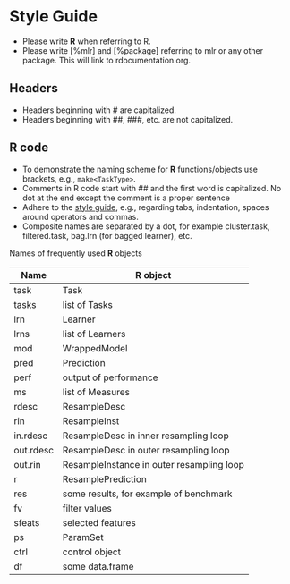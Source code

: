 # Style Guide

* Please write **R** when referring to R.
* Please write [%mlr] and [%package] referring to mlr or any other package. This will link to 
  rdocumentation.org.

## Headers

* Headers beginning with # are capitalized.
* Headers beginning with ##, ###, etc. are not capitalized.

## R code

* To demonstrate the naming scheme for **R** functions/objects use brackets, e.g.,
  ``make<TaskType>``.
* Comments in R code start with ## and the first word is capitalized. 
  No dot at the end except the comment is a proper sentence
* Adhere to the [style guide](https://github.com/tudo-r/PackagesInfo/wiki/R-Style-Guide),
  e.g., regarding tabs, indentation, spaces around operators and commas.
* Composite names are separated by a dot, for example cluster.task, filtered.task,
  bag.lrn (for bagged learner), etc.

Names of frequently used **R** objects

| Name | **R** object |
| ---- | ------------ |
| task | Task |
| tasks | list of Tasks |
| lrn | Learner |
| lrns | list of Learners |
| mod | WrappedModel |
| pred | Prediction |
| perf | output of performance |
| ms | list of Measures |
| rdesc | ResampleDesc |
| rin | ResampleInst |
| in.rdesc | ResampleDesc in inner resampling loop |
| out.rdesc | ResampleDesc in outer resampling loop |
| out.rin | ResampleInstance in outer resampling loop |
| r | ResamplePrediction |
| res | some results, for example of benchmark |
| fv | filter values |
| sfeats | selected features |
| ps | ParamSet |
| ctrl | control object |
| df | some data.frame |

